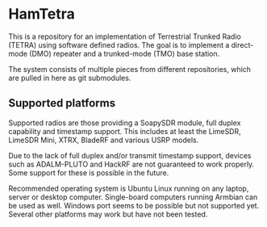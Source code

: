 # HamTetra

This is a repository for an implementation of Terrestrial Trunked Radio (TETRA) using software defined radios. The goal is to implement a direct-mode (DMO) repeater and a trunked-mode (TMO) base station.

The system consists of multiple pieces from different repositories, which are pulled in here as git submodules.


## Supported platforms

Supported radios are those providing a SoapySDR module, full duplex capability and timestamp support. This includes at least the LimeSDR, LimeSDR Mini, XTRX, BladeRF and various USRP models.

Due to the lack of full duplex and/or transmit timestamp support, devices such as ADALM-PLUTO and HackRF are not guaranteed to work properly. Some support for these is possible in the future.

Recommended operating system is Ubuntu Linux running on any laptop, server or desktop computer. Single-board computers running Armbian can be used as well. Windows port seems to be possible but not supported yet. Several other platforms may work but have not been tested.

